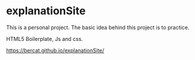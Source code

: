 # explanationSite

This is a personal project. The basic idea behind this project is to practice.

HTML5 Boilerplate, Js and css.

https://bercat.github.io/explanationSite/
